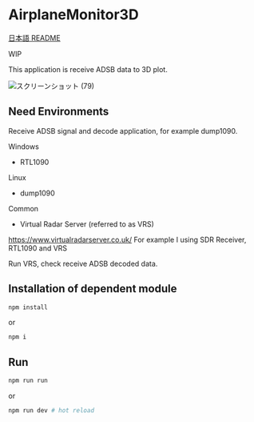 # AirplaneMonitor3D

[日本語 README](https://github.com/hobby-overflow/AirplaneMonitor3D/blob/main/README_ja.md)

WIP

This application is receive ADSB data to 3D plot.

![スクリーンショット (79)](https://user-images.githubusercontent.com/48244386/140714343-315cf2a0-e4ec-4f08-b7c4-e67a35943d4f.png)

## Need Environments

Receive ADSB signal and decode application, for example dump1090.

Windows

- RTL1090

Linux

- dump1090

Common

- Virtual Radar Server (referred to as VRS)

https://www.virtualradarserver.co.uk/
For example I using SDR Receiver, RTL1090 and VRS

Run VRS, check receive ADSB decoded data.

## Installation of dependent module

```sh
npm install
```

or

```sh
npm i
```

## Run

```sh
npm run run
```

or

```sh
npm run dev # hot reload
```
